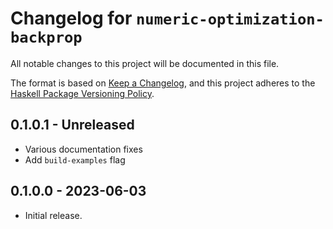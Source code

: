 # Changelog for `numeric-optimization-backprop`

All notable changes to this project will be documented in this file.

The format is based on [Keep a Changelog](https://keepachangelog.com/en/1.0.0/),
and this project adheres to the
[Haskell Package Versioning Policy](https://pvp.haskell.org/).

## 0.1.0.1 - Unreleased

* Various documentation fixes
* Add `build-examples` flag

## 0.1.0.0 - 2023-06-03

* Initial release.
